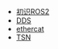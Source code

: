 <!-- docs/LearnNotes/ROS2/_sidebar.md -->

* [初识ROS2](LearnNotes/ROS2/ROS2FirstTouch)
* [DDS](LearnNotes/ROS2/DDS)
* [ethercat](LearnNotes/ROS2/EtherCAT)
* [TSN](LearnNotes/ROS2/TSN)